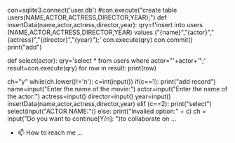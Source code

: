
con=sqlite3.connect('user.db')
#con.execute("create table users(NAME,ACTOR,ACTRESS,DIRECTOR,YEAR);")
def insertData(name,actor,actress,director,year):
    qry=f'insert into users (NAME,ACTOR,ACTRESS,DIRECTOR,YEAR) values ("{name}","{actor}","{actress}","{director}","{year}");'
    con.execute(qry)
    con.commit()
    print("add")

def select(actor):
    qry='select * from users where actor="'+actor+'";'
    result=con.execute(qry)
    for row in result:
        print(row)

ch="y"
while(ch.lower()!='n'):
    c=int(input())
    if(c==1):
        print("add record")
        name=input("Enter the name of the movie:")
        actor=input("Enter the name of the actor:")
        actress=input()
        director=input()
        year=input()
        insertData(name,actor,actress,director,year)
    elif (c==2):
        print("select")
        select(input("ACTOR NAME:"))
    else:
        print("Invalied option:" + c)
    ch = input("Do you want to continue[Y/n]: ")to collaborate on ...
- 📫 How to reach me ...

<!---
Prakashmca2001/Prakashmca2001 is a ✨ special ✨ repository because its `README.md` (this file) appears on your GitHub profile.
You can click the Preview link to take a look at your changes.
--->
